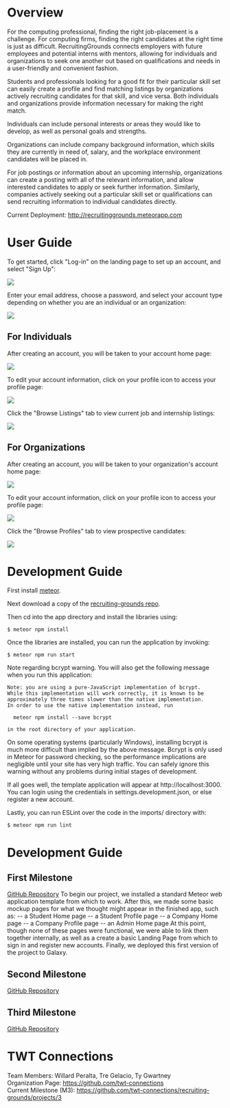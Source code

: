 # Overview
For the computing professional, finding the right job-placement is a challenge. For computing firms, finding the right candidates at the right time is just as difficult. RecruitingGrounds connects employers with future employees and potential interns with mentors, allowing for individuals and organizations to seek one another out based on qualifications and needs in a user-friendly and convenient fashion.

Students and professionals looking for a good fit for their particular skill set can easily create a profile and find matching listings by organizations actively recruiting candidates for that skill, and vice versa. Both individuals and organizations provide information necessary for making the right match. 

Individuals can include personal interests or areas they would like to develop, as well as personal goals and strengths.

Organizations can include company background information, which skills they are currently in need of, salary, and the workplace environment candidates will be placed in.

For job postings or information about an upcoming internship, organizations can create a posting with all of the relevant information, and allow interested candidates to apply or seek further information. Similarly, companies actively seeking out a particular skill set or qualifications can send recruiting information to individual candidates directly.

Current Deployment: <a href="http://recruitinggrounds.meteorapp.com">http://recruitinggrounds.meteorapp.com</a>

# User Guide
To get started, click "Log-in" on the landing page to set up an account, and select "Sign Up":

<a href="http://recruitinggrounds.meteorapp.com"><img src="/images/LandingPage2.jpeg"/></a> 

Enter your email address, choose a password, and select your account type depending on whether you are an individual or an organization:

<a href="link"><img src="/images/SignInPage.jpeg"/></a>

## For Individuals
After creating an account, you will be taken to your account home page:

<a href="link"><img src="/images/StudentHomePage.jpeg"/></a>

To edit your account information, click on your profile icon to access your profile page:

<a href="link"><img src="/images/StudentProfilePage.jpeg"/></a>

Click the "Browse Listings" tab to view current job and internship listings:

<a href="link"><img src="/images/BrowseListings.jpeg"/></a>

## For Organizations
After creating an account, you will be taken to your organization's account home page:

<a href="link"><img src="/images/CompanyHomePage.jpeg"/></a>

To edit your account information, click on your profile icon to access your profile page:

<a href="link"><img src="/images/CompanyProfilePage.jpeg"/></a>

Click the "Browse Profiles" tab to view prospective candidates:

<a href="link"><img src="/images/BrowseProfiles.jpeg"/></a>

# Development Guide
First install <a href="https://www.meteor.com/install">meteor</a>.

Next download a copy of the <a href="https://github.com/twt-connections/recruiting-grounds">recruiting-grounds repo</a>.

Then cd into the app directory and install the libraries using:

`$ meteor npm install`

Once the libraries are installed, you can run the application by invoking:

`$ meteor npm run start`

Note regarding bcrypt warning. You will also get the following message when you run this application:

```
Note: you are using a pure-JavaScript implementation of bcrypt.
While this implementation will work correctly, it is known to be
approximately three times slower than the native implementation.
In order to use the native implementation instead, run

  meteor npm install --save bcrypt

in the root directory of your application.
```

On some operating systems (particularly Windows), installing bcrypt is much more difficult than implied by the above message. Bcrypt is only used in Meteor for password checking, so the performance implications are negligible until your site has very high traffic. You can safely ignore this warning without any problems during initial stages of development.

If all goes well, the template application will appear at http://localhost:3000. You can login using the credentials in settings.development.json, or else register a new account.

Lastly, you can run ESLint over the code in the imports/ directory with:

`$ meteor npm run lint`

# Development Guide
## First Milestone
<a href="https://github.com/twt-connections/recruiting-grounds/projects/1">GitHub Repository</a> 
To begin our project, we installed a standard Meteor web application template from which to work.
After this, we made some basic mockup pages for what we thought might appear in the finished app, such as: 
-- a Student Home page
-- a Student Profile page
-- a Company Home page
-- a Company Profile page
-- an Admin Home page
At this point, though none of these pages were functional, we were able to link them together internally, as well as a create a basic Landing Page from which to sign in and register new accounts.
Finally, we deployed this first version of the project to Galaxy.

## Second Milestone
<a href="https://github.com/twt-connections/recruiting-grounds/projects/2">GitHub Repository<a/>

## Third Milestone
<a href="https://github.com/twt-connections/recruiting-grounds/projects/3">GitHub Repository<a/>

# TWT Connections
Team Members: Willard Peralta, Tre Gelacio, Ty Gwartney
<br/>
Organization Page: <a href="https://github.com/twt-connections">https://github.com/twt-connections</a>
<br/>
Current Milestone (M3): <a href="https://github.com/twt-connections/recruiting-grounds/projects/3">https://github.com/twt-connections/recruiting-grounds/projects/3<a/>
